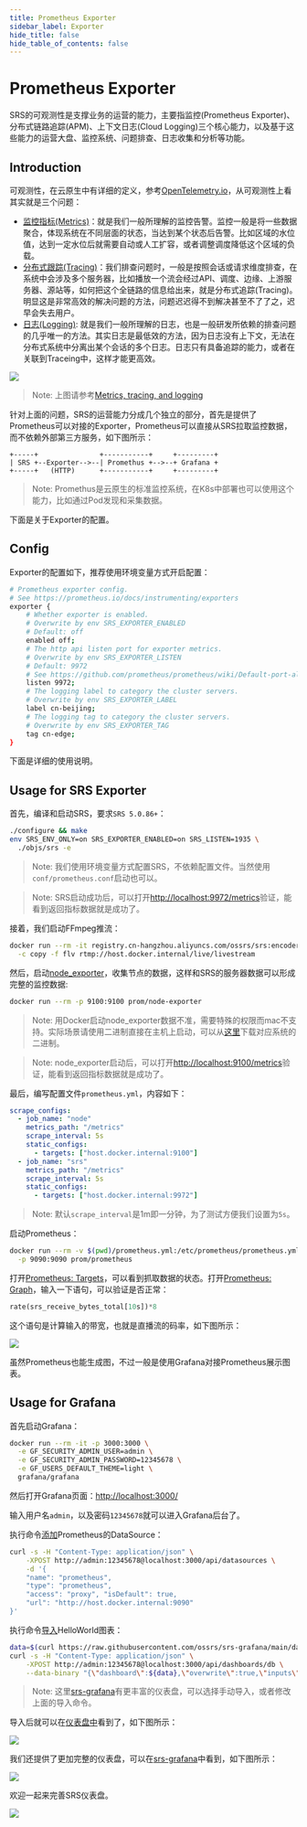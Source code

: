 ```yaml
---
title: Prometheus Exporter
sidebar_label: Exporter
hide_title: false
hide_table_of_contents: false
---
```


# Prometheus Exporter

SRS的可观测性是支撑业务的运营的能力，主要指监控(Prometheus Exporter)、分布式链路追踪(APM)、上下文日志(Cloud Logging)三个核心能力，以及基于这些能力的运营大盘、监控系统、问题排查、日志收集和分析等功能。

## Introduction

可观测性，在云原生中有详细的定义，参考[OpenTelemetry.io](https://opentelemetry.io)，从可观测性上看其实就是三个问题：

* [监控指标(Metrics)](https://opentelemetry.io/docs/concepts/observability-primer/#reliability--metrics)：就是我们一般所理解的监控告警。监控一般是将一些数据聚合，体现系统在不同层面的状态，当达到某个状态后告警。比如区域的水位值，达到一定水位后就需要自动或人工扩容，或者调整调度降低这个区域的负载。
* [分布式跟踪(Tracing)](https://opentelemetry.io/docs/concepts/observability-primer/#distributed-traces)：我们排查问题时，一般是按照会话或请求维度排查，在系统中会涉及多个服务器，比如播放一个流会经过API、调度、边缘、上游服务器、源站等，如何把这个全链路的信息给出来，就是分布式追踪(Tracing)。明显这是非常高效的解决问题的方法，问题迟迟得不到解决甚至不了了之，迟早会失去用户。
* [日志(Logging)](https://opentelemetry.io/docs/concepts/observability-primer/#logs): 就是我们一般所理解的日志，也是一般研发所依赖的排查问题的几乎唯一的方法。其实日志是最低效的方法，因为日志没有上下文，无法在分布式系统中分离出某个会话的多个日志。日志只有具备追踪的能力，或者在关联到Traceing中，这样才能更高效。

![](/img/doc-2022-10-30-001.png)

> Note: 上图请参考[Metrics, tracing, and logging](https://peter.bourgon.org/blog/2017/02/21/metrics-tracing-and-logging.html)

针对上面的问题，SRS的运营能力分成几个独立的部分，首先是提供了Prometheus可以对接的Exporter，Prometheus可以直接从SRS拉取监控数据，而不依赖外部第三方服务，如下图所示：

```
+-----+               +-----------+     +---------+
| SRS +--Exporter-->--| Promethus +-->--+ Grafana +
+-----+   (HTTP)      +-----------+     +---------+
```

> Note: Promethus是云原生的标准监控系统，在K8s中部署也可以使用这个能力，比如通过Pod发现和采集数据。

下面是关于Exporter的配置。

## Config

Exporter的配置如下，推荐使用环境变量方式开启配置：

```bash
# Prometheus exporter config.
# See https://prometheus.io/docs/instrumenting/exporters
exporter {
    # Whether exporter is enabled.
    # Overwrite by env SRS_EXPORTER_ENABLED
    # Default: off
    enabled off;
    # The http api listen port for exporter metrics.
    # Overwrite by env SRS_EXPORTER_LISTEN
    # Default: 9972
    # See https://github.com/prometheus/prometheus/wiki/Default-port-allocations
    listen 9972;
    # The logging label to category the cluster servers.
    # Overwrite by env SRS_EXPORTER_LABEL
    label cn-beijing;
    # The logging tag to category the cluster servers.
    # Overwrite by env SRS_EXPORTER_TAG
    tag cn-edge;
}
```

下面是详细的使用说明。

## Usage for SRS Exporter

首先，编译和启动SRS，要求`SRS 5.0.86+`：

```bash
./configure && make
env SRS_ENV_ONLY=on SRS_EXPORTER_ENABLED=on SRS_LISTEN=1935 \
  ./objs/srs -e
```

> Note: 我们使用环境变量方式配置SRS，不依赖配置文件。当然使用`conf/prometheus.conf`启动也可以。

> Note: SRS启动成功后，可以打开[http://localhost:9972/metrics](http://localhost:9972/metrics)验证，能看到返回指标数据就是成功了。

接着，我们启动FFmpeg推流：

```bash
docker run --rm -it registry.cn-hangzhou.aliyuncs.com/ossrs/srs:encoder ffmpeg -stream_loop -1 -re -i doc/source.flv \
  -c copy -f flv rtmp://host.docker.internal/live/livestream
```

然后，启动[node_exporter](https://github.com/prometheus/node_exporter)，收集节点的数据，这样和SRS的服务器数据可以形成完整的监控数据:

```bash
docker run --rm -p 9100:9100 prom/node-exporter
```

> Note: 用Docker启动node_exporter数据不准，需要特殊的权限而mac不支持。实际场景请使用二进制直接在主机上启动，可以从[这里](https://github.com/prometheus/node_exporter/releases)下载对应系统的二进制。

> Note: node_exporter启动后，可以打开[http://localhost:9100/metrics](http://localhost:9100/metrics)验证，能看到返回指标数据就是成功了。

最后，编写配置文件`prometheus.yml`，内容如下：

```yml
scrape_configs:
  - job_name: "node"
    metrics_path: "/metrics"
    scrape_interval: 5s
    static_configs:
      - targets: ["host.docker.internal:9100"]
  - job_name: "srs"
    metrics_path: "/metrics"
    scrape_interval: 5s
    static_configs:
      - targets: ["host.docker.internal:9972"]
```

> Note: 默认`scrape_interval`是1m即一分钟，为了测试方便我们设置为`5s`。

启动Prometheus：

```bash
docker run --rm -v $(pwd)/prometheus.yml:/etc/prometheus/prometheus.yml \
  -p 9090:9090 prom/prometheus
```

打开[Prometheus: Targets](http://localhost:9090/targets)，可以看到抓取数据的状态。打开[Prometheus: Graph](http://localhost:9090/graph)，输入一下语句，可以验证是否正常：

```sql
rate(srs_receive_bytes_total[10s])*8
```

这个语句是计算输入的带宽，也就是直播流的码率，如下图所示：

![](/img/doc-2022-10-30-002.png)

虽然Prometheus也能生成图，不过一般是使用Grafana对接Prometheus展示图表。

## Usage for Grafana

首先启动Grafana：

```bash
docker run --rm -it -p 3000:3000 \
  -e GF_SECURITY_ADMIN_USER=admin \
  -e GF_SECURITY_ADMIN_PASSWORD=12345678 \
  -e GF_USERS_DEFAULT_THEME=light \
  grafana/grafana
```

然后打开Grafana页面：[http://localhost:3000/](http://localhost:3000/)

输入用户名`admin`，以及密码`12345678`就可以进入Grafana后台了。

执行命令[添加](https://grafana.com/docs/grafana/latest/developers/http_api/data_source/#create-a-data-source)Prometheus的DataSource：

```bash
curl -s -H "Content-Type: application/json" \
    -XPOST http://admin:12345678@localhost:3000/api/datasources \
    -d '{
    "name": "prometheus",
    "type": "prometheus",
    "access": "proxy", "isDefault": true,
    "url": "http://host.docker.internal:9090"
}'
```

执行命令[导入](https://grafana.com/docs/grafana/latest/developers/http_api/dashboard/#create--update-dashboard)HelloWorld图表：

```bash
data=$(curl https://raw.githubusercontent.com/ossrs/srs-grafana/main/dashboards/helloworld-import.json 2>/dev/null)
curl -s -H "Content-Type: application/json" \
    -XPOST http://admin:12345678@localhost:3000/api/dashboards/db \
    --data-binary "{\"dashboard\":${data},\"overwrite\":true,\"inputs\":[],\"folderId\":0}"
```

> Note: 这里[srs-grafana](https://github.com/ossrs/srs-grafana/tree/main/dashboards)有更丰富的仪表盘，可以选择手动导入，或者修改上面的导入命令。

导入后就可以在[仪表盘中](http://localhost:3000/dashboards)看到了，如下图所示：

![](/img/doc-2022-10-30-003.png)

我们还提供了更加完整的仪表盘，可以在[srs-grafana](https://github.com/ossrs/srs-grafana/tree/main/dashboards)中看到，如下图所示：

![](/img/doc-2022-10-30-004.png)

欢迎一起来完善SRS仪表盘。

![](https://ossrs.net/gif/v1/sls.gif?site=ossrs.io&path=/lts/doc/zh/v5/exporter)

